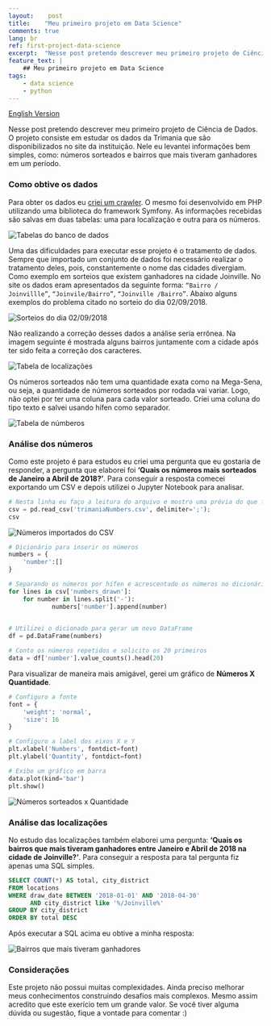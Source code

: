 ```yaml
---
layout:    post
title:    "Meu primeiro projeto em Data Science"
comments: true
lang: br
ref: first-project-data-science
excerpt:  "Nesse post pretendo descrever meu primeiro projeto de Ciência de Dados. O projeto consiste em estudar os dados da Trimania que são disponibilizados no site da instituição. Nele eu levantei informações bem simples, como: números sorteados e bairros que mais tiveram ganhadores em um período."
feature_text: |
    ## Meu primeiro projeto em Data Science
tags:
    - data science
    - python
---
```


[English Version]({{site.url}}/2019/03/17/first-project-data-science)

Nesse post pretendo descrever meu primeiro projeto de Ciência de Dados. O projeto consiste em estudar os dados da Trimania que são disponibilizados no site da instituição. Nele eu levantei informações bem simples, como: números sorteados e bairros que mais tiveram ganhadores em um período.

### Como obtive os dados

Para obter os dados eu [criei um crawler](https://github.com/fndomariano/trimania-crawler). O mesmo foi desenvolvido em PHP utilizando uma biblioteca do framework Symfony. As informações recebidas são salvas em duas tabelas: uma para localização e outra para os números. 

![Tabelas do banco de dados]({{site.url}}/images/2019-03-17/tables.png)

Uma das dificuldades para executar esse projeto é o tratamento de dados. Sempre que importado um conjunto de dados foi necessário realizar o tratamento deles, pois, constantemente o nome das cidades divergiam. Como exemplo em sorteios que existem ganhadores na cidade Joinville. No site os dados eram apresentados da seguinte forma: ```“Bairro / Joinvillle”```, ```“Joinvile/Bairro”```, ```“Joinville /Bairro”```. Abaixo alguns exemplos do problema citado no sorteio do dia 02/09/2018.

![Sorteios do dia 02/09/2018]({{site.url}}/images/2019-03-17/result_draw.png)

Não realizando a correção desses dados a análise seria errônea. Na imagem seguinte é mostrada alguns bairros juntamente com a cidade após ter sido feita a correção dos caracteres. 

![Tabela de localizações]({{site.url}}/images/2019-03-17/location_table.png)

Os números sorteados não tem uma quantidade exata como na Mega-Sena, ou seja, a quantidade de números sorteados por rodada vai variar. Logo, não optei por ter uma coluna para cada valor sorteado. Criei uma coluna do tipo texto e salvei usando hífen como separador.

![Tabela de númberos]({{site.url}}/images/2019-03-17/numbers_table.png)

### Análise dos números

Como este projeto é para estudos eu criei uma pergunta que eu gostaria de responder, a pergunta que elaborei foi **‘Quais os números mais sorteados de Janeiro a Abril de 2018?’**. Para conseguir a resposta comecei exportando um CSV e depois utilizei o Jupyter Notebook para analisar.

```python
# Nesta linha eu faço a leitura do arquivo e mostro uma prévia do que foi importado.
csv = pd.read_csv('trimaniaNumbers.csv', delimiter=';');
csv
```

![Números importados do CSV]({{site.url}}/images/2019-03-17/numbers_preview.png)

```python
# Dicionário para inserir os números
numbers = {
    'number':[]
}

# Separando os números por hífen e acrescentado os números no dicionário
for lines in csv['numbers_drawn']:    
    for number in lines.split('-'):
            numbers['number'].append(number)
        

# Utilizei o dicionado para gerar um novo DataFrame
df = pd.DataFrame(numbers)

# Conto os números repetidos e solicito os 20 primeiros 
data = df['number'].value_counts().head(20)
```

Para visualizar de maneira mais amigável, gerei um gráfico de **Números X Quantidade**.

```python
# Configuro a fonte
font = {
    'weight': 'normal',
    'size': 16
}

# Configuro a label dos eixos X e Y
plt.xlabel('Numbers', fontdict=font)
plt.ylabel('Quantity', fontdict=font)

# Exibo um gráfico em barra
data.plot(kind='bar')
plt.show()
```

![Números sorteados x Quantidade]({{site.url}}/images/2019-03-17/chart_numbers.png)

### Análise das localizações

No estudo das localizações também elaborei uma pergunta: **‘Quais os bairros que mais tiveram ganhadores entre Janeiro e Abril de 2018 na cidade de Joinville?’**. Para conseguir a resposta para tal pergunta fiz apenas uma SQL simples.

```SQL
SELECT COUNT(*) AS total, city_district
FROM locations
WHERE draw_date BETWEEN '2018-01-01' AND '2018-04-30'
      AND city_district like '%/Joinville%'
GROUP BY city_district
ORDER BY total DESC
```
Após executar a SQL acima eu obtive a minha resposta:

![Bairros que mais tiveram ganhadores]({{site.url}}/images/2019-03-17/sql_result.png)

### Considerações

Este projeto não possui muitas complexidades. Ainda preciso melhorar meus conhecimentos construindo desafios mais complexos. Mesmo assim acredito que este exerício tem um grande valor. Se você tiver alguma dúvida ou sugestão, fique a vontade para comentar :)
